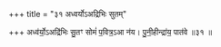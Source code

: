 +++
title = "३१ अध्वर्योऽअद्रिभिः सुतम्"

+++
अध्व॑र्यो॒ऽअद्रि॑भिः सु॒तꣳ सोमं॑ प॒वित्र॒ऽआ न॑य। पु॒नी॒हीन्द्रा॑य॒ पात॑वे ॥३१ ॥